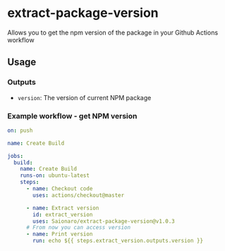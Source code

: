 # extract-package-version

Allows you to get the npm version of the package in your Github Actions workflow

## Usage

### Outputs

- `version`: The version of current NPM package

### Example workflow - get NPM version

```yaml
on: push

name: Create Build

jobs:
  build:
    name: Create Build
    runs-on: ubuntu-latest
    steps:
      - name: Checkout code
        uses: actions/checkout@master

      - name: Extract version
        id: extract_version
        uses: Saionaro/extract-package-version@v1.0.3
      # From now you can access version
      - name: Print version
        run: echo ${{ steps.extract_version.outputs.version }}
```
